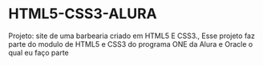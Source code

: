 # HTML5-CSS3-ALURA
Projeto: site  de uma barbearia criado em HTML5 E CSS3., Esse projeto faz parte do modulo  de HTML5 e CSS3 do programa ONE  da Alura e Oracle o qual eu faço parte   
